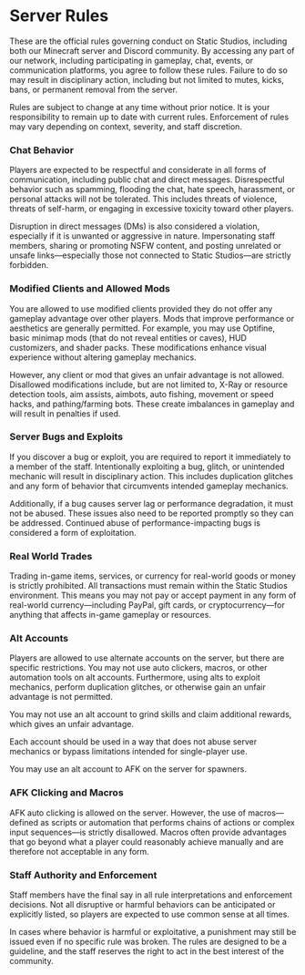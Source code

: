 # Server Rules

These are the official rules governing conduct on Static Studios, including both our Minecraft server and Discord
community. By accessing any part of our network, including participating in gameplay, chat, events, or communication
platforms, you agree to follow these rules. Failure to do so may result in disciplinary action, including but not
limited to mutes, kicks, bans, or permanent removal from the server.

Rules are subject to change at any time without prior notice. It is your responsibility to remain up to date with
current rules. Enforcement of rules may vary depending on context, severity, and staff discretion.

### Chat Behavior

Players are expected to be respectful and considerate in all forms of communication, including public chat and direct
messages. Disrespectful behavior such as spamming, flooding the chat, hate speech, harassment, or personal attacks will
not be tolerated. This includes threats of violence, threats of self-harm, or engaging in excessive toxicity toward
other players.

Disruption in direct messages (DMs) is also considered a violation, especially if it is unwanted or aggressive in
nature. Impersonating staff members, sharing or promoting NSFW content, and posting unrelated or unsafe links—especially
those not connected to Static Studios—are strictly forbidden.

### Modified Clients and Allowed Mods

You are allowed to use modified clients provided they do not offer any gameplay advantage over other players. Mods that
improve performance or aesthetics are generally permitted. For example, you may use Optifine, basic minimap mods (that
do not reveal entities or caves), HUD customizers, and shader packs. These modifications enhance visual experience
without altering gameplay mechanics.

However, any client or mod that gives an unfair advantage is not allowed. Disallowed modifications include, but are not
limited to, X-Ray or resource detection tools, aim assists, aimbots, auto fishing, movement or speed
hacks, and pathing/farming bots. These create imbalances in gameplay and will result in penalties if used.

### Server Bugs and Exploits

If you discover a bug or exploit, you are required to report it immediately to a member of the staff. Intentionally
exploiting a bug, glitch, or unintended mechanic will result in disciplinary action. This includes duplication glitches
and any form of behavior that circumvents intended gameplay mechanics.

Additionally, if a bug causes server lag or performance degradation, it must not be abused. These issues also need to be
reported promptly so they can be addressed. Continued abuse of performance-impacting bugs is considered a form of
exploitation.

### Real World Trades

Trading in-game items, services, or currency for real-world goods or money is strictly prohibited. All transactions must
remain within the Static Studios environment. This means you may not pay or accept payment in any form of real-world
currency—including PayPal, gift cards, or cryptocurrency—for anything that affects in-game gameplay or resources.

### Alt Accounts

Players are allowed to use alternate accounts on the server, but there are specific restrictions. You may not use auto
clickers, macros, or other automation tools on alt accounts. Furthermore, using alts to exploit mechanics, perform
duplication glitches, or otherwise gain an unfair advantage is not permitted.

You may not use an alt account to grind skills and claim additional rewards, which gives an unfair advantage.

Each account should be used in a way that does not abuse server mechanics or bypass limitations intended for
single-player use.

You may use an alt account to AFK on the server for spawners.

### AFK Clicking and Macros

AFK auto clicking is allowed on the server. However, the use of macros—defined as scripts or automation that performs
chains of actions or complex input sequences—is strictly disallowed. Macros often provide advantages that go beyond what
a player could reasonably achieve manually and are therefore not acceptable in any form.

### Staff Authority and Enforcement

Staff members have the final say in all rule interpretations and enforcement decisions. Not all disruptive or harmful
behaviors can be anticipated or explicitly listed, so players are expected to use common sense at all times.

In cases where behavior is harmful or exploitative, a punishment may still be issued even if no specific rule was
broken. The rules are designed to be a guideline, and the staff reserves the right to act in the best interest of the
community.
